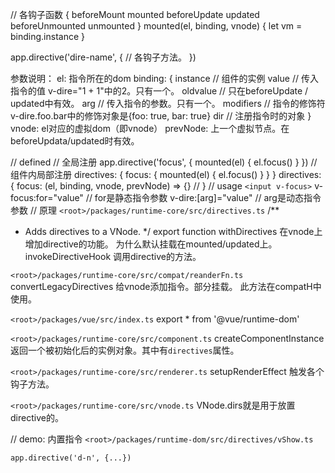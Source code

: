 // 各钩子函数
{
  beforeMount
  mounted
  beforeUpdate
  updated
  beforeUnmounted
  unmounted
}
mounted(el, binding, vnode) {
  let vm = binding.instance
}

app.directive('dire-name', {
  // 各钩子方法。
})

参数说明：
el:      指令所在的dom
binding: {
  instance // 组件的实例
  value    // 传入指令的值 v-dire="1 + 1"中的2。只有一个。
  oldvalue // 只在beforeUpdate / updated中有效。
  arg      // 传入指令的参数。只有一个。
  modifiers // 指令的修饰符 v-dire.foo.bar中的修饰对象是{foo: true, bar: true}
  dir       // 注册指令时的对象
}
vnode:      el对应的虚拟dom（即vnode）
prevNode:   上一个虚拟节点。在beforeUpdata/updated时有效。

// defined
// 全局注册
app.directive('focus', {
  mounted(el) {
    el.focus()
  }
})
// 组件内局部注册
directives: {
  focus: {
    mounted(el) {
      el.focus()
    }
  }
}
directives: {
  focus: (el, binding, vnode, prevNode) => {} //
}
// usage
`<input v-focus>`
v-focus:for="value"    // for是静态指令参数
v-dire:[arg]="value"   // arg是动态指令参数
// 原理
`<root>/packages/runtime-core/src/directives.ts`
/**
 * Adds directives to a VNode.
 */
export function withDirectives<T extends VNode>
在vnode上增加directive的功能。
  为什么默认挂载在mounted/updated上。
invokeDirectiveHook
调用directive的方法。


`<root>/packages/runtime-core/src/compat/reanderFn.ts`
convertLegacyDirectives
给vnode添加指令。部分挂载。
此方法在compatH中使用。

`<root>/packages/vue/src/index.ts`
export * from '@vue/runtime-dom'

`<root>/packages/runtime-core/src/component.ts`
createComponentInstance
返回一个被初始化后的实例对象。其中有`directives`属性。

`<root>/packages/runtime-core/src/renderer.ts`
setupRenderEffect
触发各个钩子方法。

`<root>/packages/runtime-core/src/vnode.ts`
VNode.dirs就是用于放置directive的。


// demo: 内置指令
`<root>/packages/runtime-dom/src/directives/vShow.ts`


`app.directive('d-n', {...})`